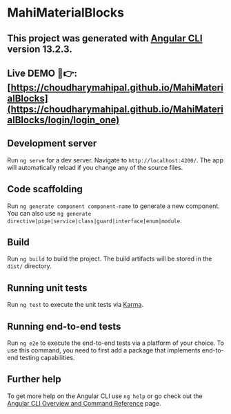 # MahiMaterialBlocks

This project was generated with [Angular CLI](https://github.com/angular/angular-cli) version 13.2.3.
-------------------------------------------------------------------------
Live DEMO 🏻👉: [https://choudharymahipal.github.io/MahiMaterialBlocks](https://choudharymahipal.github.io/MahiMaterialBlocks/login/login_one)
-------------------------------------------------------------------------


## Development server

Run `ng serve` for a dev server. Navigate to `http://localhost:4200/`. The app will automatically reload if you change any of the source files.

## Code scaffolding

Run `ng generate component component-name` to generate a new component. You can also use `ng generate directive|pipe|service|class|guard|interface|enum|module`.

## Build

Run `ng build` to build the project. The build artifacts will be stored in the `dist/` directory.

## Running unit tests

Run `ng test` to execute the unit tests via [Karma](https://karma-runner.github.io).

## Running end-to-end tests

Run `ng e2e` to execute the end-to-end tests via a platform of your choice. To use this command, you need to first add a package that implements end-to-end testing capabilities.

## Further help

To get more help on the Angular CLI use `ng help` or go check out the [Angular CLI Overview and Command Reference](https://angular.io/cli) page.
